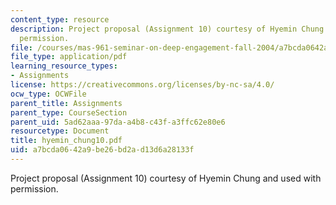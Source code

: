 ```yaml
---
content_type: resource
description: Project proposal (Assignment 10) courtesy of Hyemin Chung and used with
  permission.
file: /courses/mas-961-seminar-on-deep-engagement-fall-2004/a7bcda0642a9be26bd2ad13d6a28133f_hyemin_chung10.pdf
file_type: application/pdf
learning_resource_types:
- Assignments
license: https://creativecommons.org/licenses/by-nc-sa/4.0/
ocw_type: OCWFile
parent_title: Assignments
parent_type: CourseSection
parent_uid: 5ad62aaa-97da-a4b8-c43f-a3ffc62e80e6
resourcetype: Document
title: hyemin_chung10.pdf
uid: a7bcda06-42a9-be26-bd2a-d13d6a28133f
---
```

Project proposal (Assignment 10) courtesy of Hyemin Chung and used with permission.